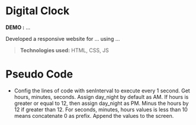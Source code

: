 # Digital Clock

**DEMO :** ...

Developed a responsive website for ... using ...

> **Technologies used:** HTML, CSS, JS

# Pseudo Code

 - Config the lines of code with senInterval to execute every 1 second. Get hours, minutes, seconds. Assign day_night by default as AM. If hours is greater or equal to 12, then assign day_night as PM. Minus the hours by 12 if greater than 12. For seconds, minutes, hours values is less than 10 means concatenate 0 as prefix. Append the values to the screen.